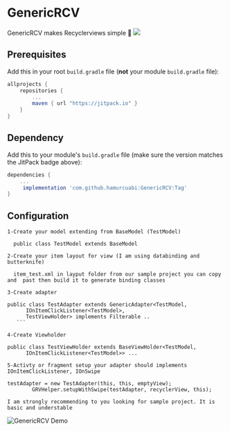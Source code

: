 # GenericRCV 
					
GenericRCV makes Recyclerviews simple :bicyclist:
[![](https://jitpack.io/v/hamurcuabi/GenericRCV.svg)](https://jitpack.io/#hamurcuabi/GenericRCV)
## Prerequisites

Add this in your root `build.gradle` file (**not** your module `build.gradle` file):

```gradle
allprojects {
	repositories {
		...
		maven { url "https://jitpack.io" }
	}
}
```

## Dependency

Add this to your module's `build.gradle` file (make sure the version matches the JitPack badge above):

```gradle
dependencies {
	...
	 implementation 'com.github.hamurcuabi:GenericRCV:Tag'
}
```


## Configuration
```
1-Create your model extending from BaseModel (TestModel)

  public class TestModel extends BaseModel 
```
```
2-Create your item layout for view (I am using databinding and butterknife)

  item_test.xml in layput folder from our sample project you can copy and  past then build it to generate binding classes
  ```
  
  ```
3-Create adapter

public class TestAdapter extends GenericAdapter<TestModel,
        IOnItemClickListener<TestModel>,
        TestViewHolder> implements Filterable ..
     ```
 
4-Create Viewholder   

public class TestViewHolder extends BaseViewHolder<TestModel,
        IOnItemClickListener<TestModel>> ...
```
```
5-Activty or fragment setup your adapter should implements IOnItemClickListener, IOnSwipe

testAdapter = new TestAdapter(this, this, emptyView);
        GRVHelper.setupWithSwipe(testAdapter, recyclerView, this);
```
 
 ```
 I am strongly recommending to you looking for sample project. It is basic and understable   
  ```
  
  ![GenericRCV Demo](https://media.giphy.com/media/f5uoUMtt3znuc7PHQ9/giphy.gif)


